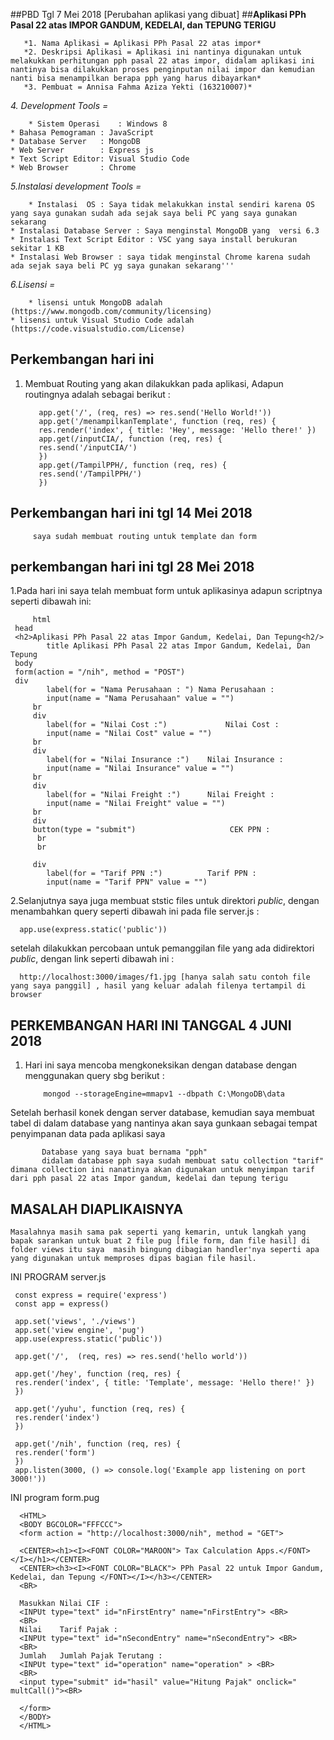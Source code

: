 ##PBD Tgl 7 Mei 2018 [Perubahan aplikasi yang dibuat]
##**Aplikasi PPh Pasal 22 atas IMPOR GANDUM, KEDELAI, dan TEPUNG TERIGU**

       *1. Nama Aplikasi = Aplikasi PPh Pasal 22 atas impor*
       *2. Deskripsi Aplikasi = Aplikasi ini nantinya digunakan untuk melakukkan perhitungan pph pasal 22 atas impor, didalam aplikasi ini nantinya bisa dilakukkan proses penginputan nilai impor dan kemudian nanti bisa menampilkan berapa pph yang harus dibayarkan*
       *3. Pembuat = Annisa Fahma Aziza Yekti (163210007)*

*4. Development Tools =*

        * Sistem Operasi    : Windows 8
	* Bahasa Pemograman : JavaScript
	* Database Server   : MongoDB
	* Web Server        : Express js
	* Text Script Editor: Visual Studio Code
	* Web Browser       : Chrome
*5.Instalasi development Tools =* 	

        * Instalasi  OS : Saya tidak melakukkan instal sendiri karena OS yang saya gunakan sudah ada sejak saya beli PC yang saya gunakan sekarang
	* Instalasi Database Server : Saya menginstal MongoDB yang  versi 6.3
	* Instalasi Text Script Editor : VSC yang saya install berukuran sekitar 1 KB
	* Instalasi Web Browser : saya tidak menginstal Chrome karena sudah ada sejak saya beli PC yg saya gunakan sekarang'''
*6.Lisensi =*

        * lisensi untuk MongoDB adalah (https://www.mongodb.com/community/licensing)
	* lisensi untuk Visual Studio Code adalah (https://code.visualstudio.com/License)
## Perkembangan hari ini 
1. Membuat Routing yang akan dilakukkan pada aplikasi, Adapun routingnya adalah sebagai berikut :

          app.get('/', (req, res) => res.send('Hello World!'))
          app.get('/menampilkanTemplate', function (req, res) {
          res.render('index', { title: 'Hey', message: 'Hello there!' })
          app.get(/inputCIA/, function (req, res) {
          res.send('/inputCIA/')
          })
          app.get(/TampilPPH/, function (req, res) {
          res.send('/TampilPPH/')
          })

## Perkembangan hari ini tgl 14 Mei 2018
         saya sudah membuat routing untuk template dan form
## perkembangan  hari ini tgl 28 Mei 2018
1.Pada hari ini saya telah membuat form untuk aplikasinya adapun scriptnya seperti dibawah ini:

         html
	 head
	 <h2>Aplikasi PPh Pasal 22 atas Impor Gandum, Kedelai, Dan Tepung<h2/>
            title Aplikasi PPh Pasal 22 atas Impor Gandum, Kedelai, Dan Tepung
	 body
	 form(action = "/nih", method = "POST")
	 div
            label(for = "Nama Perusahaan : ") Nama Perusahaan :
            input(name = "Nama Perusahaan" value = "")
         br
         div
            label(for = "Nilai Cost :")             Nilai Cost :
            input(name = "Nilai Cost" value = "")
         br
         div
            label(for = "Nilai Insurance :")    Nilai Insurance :
            input(name = "Nilai Insurance" value = "")
         br
         div
            label(for = "Nilai Freight :")      Nilai Freight :
            input(name = "Nilai Freight" value = "")
         br
         div
         button(type = "submit")                     CEK PPN :
          br
          br

         div
            label(for = "Tarif PPN :")          Tarif PPN :
            input(name = "Tarif PPN" value = "")
	  
 2.Selanjutnya saya juga membuat ststic files untuk direktori *public*, dengan menambahkan query seperti dibawah ini pada file server.js : 
   
      app.use(express.static('public'))
 setelah dilakukkan percobaan untuk pemanggilan file yang ada didirektori *public*, dengan link seperti dibawah ini :
 
      http://localhost:3000/images/f1.jpg [hanya salah satu contoh file yang saya panggil] , hasil yang keluar adalah filenya tertampil di browser
  
## PERKEMBANGAN HARI INI TANGGAL 4 JUNI 2018 
1. Hari ini saya mencoba mengkoneksikan dengan database dengan menggunakan query sbg berikut :

           mongod --storageEngine=mmapv1 --dbpath C:\MongoDB\data
	   
  Setelah berhasil konek dengan server database, kemudian saya membuat tabel di dalam database yang nantinya akan saya gunkaan sebagai     tempat penyimpanan data pada aplikasi saya 	  
  
           Database yang saya buat bernama "pph" 
           didalam database pph saya sudah membuat satu collection "tarif" dimana collection ini nanatinya akan digunakan untuk menyimpan tarif dari pph pasal 22 atas Impor gandum, kedelai dan tepung terigu

## MASALAH DIAPLIKAISNYA
    Masalahnya masih sama pak seperti yang kemarin, untuk langkah yang bapak sarankan untuk buat 2 file pug [file form, dan file hasil] di folder views itu saya  masih bingung dibagian handler'nya seperti apa yang digunakan untuk memproses dipas bagian file hasil.
     
INI PROGRAM server.js

     const express = require('express')
     const app = express()

     app.set('views', './views')
     app.set('view engine', 'pug')
     app.use(express.static('public'))

     app.get('/',  (req, res) => res.send('hello world'))
  
     app.get('/hey', function (req, res) {
     res.render('index', { title: 'Template', message: 'Hello there!' })
     })
     
     app.get('/yuhu', function (req, res) {
     res.render('index')
     })

     app.get('/nih', function (req, res) {
     res.render('form')
     })
     app.listen(3000, () => console.log('Example app listening on port 3000!'))
  
INI program form.pug

      <HTML>
      <BODY BGCOLOR="FFFCCC">
      <form action = "http://localhost:3000/nih", method = "GET">

      <CENTER><h1><I><FONT COLOR="MAROON"> Tax Calculation Apps.</FONT></I></h1></CENTER>
      <CENTER><h3><I><FONT COLOR="BLACK"> PPh Pasal 22 untuk Impor Gandum, Kedelai, dan Tepung </FONT></I></h3></CENTER>
      <BR>

      Masukkan Nilai CIF : 
      <INPUt type="text" id="nFirstEntry" name="nFirstEntry"> <BR>
      <BR>
      Nilai    Tarif Pajak : 
      <INPUt type="text" id="nSecondEntry" name="nSecondEntry"> <BR>
      <BR> 
      Jumlah   Jumlah Pajak Terutang : 
      <INPUt type="text" id="operation" name="operation" > <BR>
      <BR>
      <input type="submit" id="hasil" value="Hitung Pajak" onclick=" multCall()"><BR>

      </form>
      </BODY>
      </HTML>
      
      




